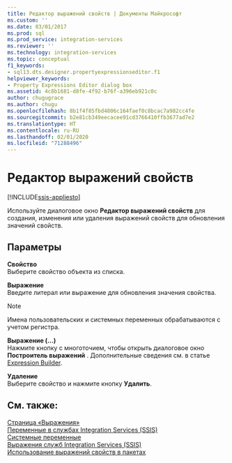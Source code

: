 ```yaml
---
title: Редактор выражений свойств | Документы Майкрософт
ms.custom: ''
ms.date: 03/01/2017
ms.prod: sql
ms.prod_service: integration-services
ms.reviewer: ''
ms.technology: integration-services
ms.topic: conceptual
f1_keywords:
- sql13.dts.designer.propertyexpressionseditor.f1
helpviewer_keywords:
- Property Expressions Editor dialog box
ms.assetid: 4c8b1681-d8fe-4f92-b76f-a396eb921c0c
author: chugugrace
ms.author: chugu
ms.openlocfilehash: 8b1f4f85fbd4806c164faef0c8bcac7a982cc4fe
ms.sourcegitcommit: b2e81cb349eecacee91cd3766410ffb3677ad7e2
ms.translationtype: HT
ms.contentlocale: ru-RU
ms.lasthandoff: 02/01/2020
ms.locfileid: "71288496"
---
```

# <a name="property-expressions-editor"></a>Редактор выражений свойств

[!INCLUDE[ssis-appliesto](../../includes/ssis-appliesto-ssvrpluslinux-asdb-asdw-xxx.md)]


  Используйте диалоговое окно **Редактор выражений свойств** для создания, изменения или удаления выражений свойств для обновления значений свойств.  
  
## <a name="options"></a>Параметры  
 **Свойство**  
 Выберите свойство объекта из списка.  
  
 **Выражение**  
 Введите литерал или выражение для обновления значения свойства.  
  
> [!NOTE]  
>  Имена пользовательских и системных переменных обрабатываются с учетом регистра.  
  
 **Выражение (...)**  
 Нажмите кнопку с многоточием, чтобы открыть диалоговое окно **Построитель выражений** . Дополнительные сведения см. в статье [Expression Builder](../../integration-services/expressions/expression-builder.md).  
  
 **Удаление**  
 Выберите свойство и нажмите кнопку **Удалить**.  
  
## <a name="see-also"></a>См. также:  
 [Страница «Выражения»](../../integration-services/expressions/expressions-page.md)   
 [Переменные в службах Integration Services (SSIS)](../../integration-services/integration-services-ssis-variables.md)   
 [Системные переменные](../../integration-services/system-variables.md)   
 [Выражения служб Integration Services (SSIS)](../../integration-services/expressions/integration-services-ssis-expressions.md)   
 [Использование выражений свойств в пакетах](../../integration-services/expressions/use-property-expressions-in-packages.md)  
  
  
